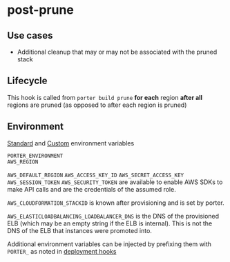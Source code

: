 post-prune
==========

Use cases
---------

- Additional cleanup that may or may not be associated with the pruned stack

Lifecycle
---------

This hook is called from `porter build prune` **for each** region
**after all** regions are pruned
(as opposed to after each region is pruned)

Environment
-----------

[Standard](../deployment-hooks.md#standard-environment-variables)
and [Custom](../deployment-hooks.md#custom-environment-variables)
environment variables

```
PORTER_ENVIRONMENT
AWS_REGION
```

`AWS_DEFAULT_REGION` `AWS_ACCESS_KEY_ID` `AWS_SECRET_ACCESS_KEY`
`AWS_SESSION_TOKEN` `AWS_SECURITY_TOKEN` are available to enable AWS SDKs to
make API calls and are the credentials of the assumed role.

`AWS_CLOUDFORMATION_STACKID` is known after provisioning and is set by porter.

`AWS_ELASTICLOADBALANCING_LOADBALANCER_DNS` is the DNS of the provisioned ELB
(which may be an empty string if the ELB is internal). This is not the DNS of
the ELB that instances were promoted into.

Additional environment variables can be injected by prefixing them with
`PORTER_` as noted in [deployment hooks](../deployment-hooks.md#hook-environment)
